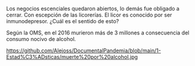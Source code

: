 Los negocios escenciales quedaron abiertos, lo demás fue obligado a cerrar. Con escepción de las licorerías. El licor es conocido por ser inmunodepresor. ¿Cuál es el sentido de esto?

Según la OMS, en el 2016 murieron más de 3 millones a consecuencia del consumo nocivo de alcohol.

https://github.com/Alejoss/DocumentalPandemia/blob/main/1-Estad%C3%ADsticas/muerte%20por%20alcohol.jpg
